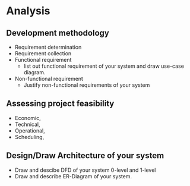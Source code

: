 # Analysis

## Development methodology

- Requirement determination
- Requirement collection
- Functional requirement
    - list out functional requirement of your system and draw use-case diagram.
- Non-functional requirement
    - Justify non-functional requirements of your system

## Assessing project feasibility

- Economic,
- Technical,
- Operational,
- Scheduling,

## Design/Draw Architecture of your system

- Draw and descibe DFD of your system 0-level and 1-level
- Draw and describe ER-Diagram of your system.
